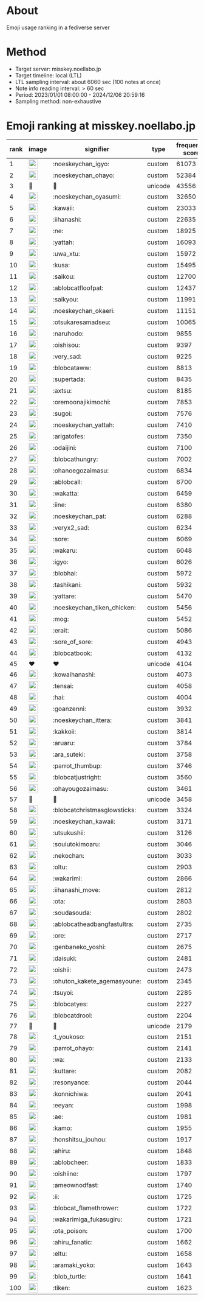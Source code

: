 # About
Emoji usage ranking in a fediverse server

# Method
- Target server: misskey.noellabo.jp
- Target timeline: local (LTL)
- LTL sampling interval: about 6060 sec (100 notes at once)
- Note info reading interval: > 60 sec
- Period: 2023/01/01 08:00:00 - 2024/12/06 20:59:16 
- Sampling method: non-exhaustive

# Emoji ranking at misskey.noellabo.jp

|rank|image|signifier|type|frequency score|
|----|----|----|----|----|
|1|<img height="24" src="https://misskey.noellabo.jp/emoji/noeskeychan_igyo.webp">|:noeskeychan_igyo:|custom|61073|
|2|<img height="24" src="https://misskey.noellabo.jp/emoji/noeskeychan_ohayo.webp">|:noeskeychan_ohayo:|custom|52384|
|3|🎉|🎉|unicode|43556|
|4|<img height="24" src="https://misskey.noellabo.jp/emoji/noeskeychan_oyasumi.webp">|:noeskeychan_oyasumi:|custom|32650|
|5|<img height="24" src="https://misskey.noellabo.jp/emoji/kawaii.webp">|:kawaii:|custom|23033|
|6|<img height="24" src="https://misskey.noellabo.jp/emoji/iihanashi.webp">|:iihanashi:|custom|22635|
|7|<img height="24" src="https://misskey.noellabo.jp/emoji/ne.webp">|:ne:|custom|18925|
|8|<img height="24" src="https://misskey.noellabo.jp/emoji/yattah.webp">|:yattah:|custom|16093|
|9|<img height="24" src="https://misskey.noellabo.jp/emoji/uwa_xtu.webp">|:uwa_xtu:|custom|15972|
|10|<img height="24" src="https://misskey.noellabo.jp/emoji/kusa.webp">|:kusa:|custom|15495|
|11|<img height="24" src="https://misskey.noellabo.jp/emoji/saikou.webp">|:saikou:|custom|12700|
|12|<img height="24" src="https://misskey.noellabo.jp/emoji/ablobcatfloofpat.webp">|:ablobcatfloofpat:|custom|12437|
|13|<img height="24" src="https://misskey.noellabo.jp/emoji/saikyou.webp">|:saikyou:|custom|11991|
|14|<img height="24" src="https://misskey.noellabo.jp/emoji/noeskeychan_okaeri.webp">|:noeskeychan_okaeri:|custom|11151|
|15|<img height="24" src="https://misskey.noellabo.jp/emoji/otsukaresamadseu.webp">|:otsukaresamadseu:|custom|10065|
|16|<img height="24" src="https://misskey.noellabo.jp/emoji/naruhodo.webp">|:naruhodo:|custom|9855|
|17|<img height="24" src="https://misskey.noellabo.jp/emoji/oishisou.webp">|:oishisou:|custom|9397|
|18|<img height="24" src="https://misskey.noellabo.jp/emoji/very_sad.webp">|:very_sad:|custom|9225|
|19|<img height="24" src="https://misskey.noellabo.jp/emoji/blobcataww.webp">|:blobcataww:|custom|8813|
|20|<img height="24" src="https://misskey.noellabo.jp/emoji/supertada.webp">|:supertada:|custom|8435|
|21|<img height="24" src="https://misskey.noellabo.jp/emoji/axtsu.webp">|:axtsu:|custom|8185|
|22|<img height="24" src="https://misskey.noellabo.jp/emoji/oremoonajikimochi.webp">|:oremoonajikimochi:|custom|7853|
|23|<img height="24" src="https://misskey.noellabo.jp/emoji/sugoi.webp">|:sugoi:|custom|7576|
|24|<img height="24" src="https://misskey.noellabo.jp/emoji/noeskeychan_yattah.webp">|:noeskeychan_yattah:|custom|7410|
|25|<img height="24" src="https://misskey.noellabo.jp/emoji/arigatofes.webp">|:arigatofes:|custom|7350|
|26|<img height="24" src="https://misskey.noellabo.jp/emoji/odaijini.webp">|:odaijini:|custom|7100|
|27|<img height="24" src="https://misskey.noellabo.jp/emoji/blobcathungry.webp">|:blobcathungry:|custom|7002|
|28|<img height="24" src="https://misskey.noellabo.jp/emoji/ohanoegozaimasu.webp">|:ohanoegozaimasu:|custom|6834|
|29|<img height="24" src="https://misskey.noellabo.jp/emoji/ablobcall.webp">|:ablobcall:|custom|6700|
|30|<img height="24" src="https://misskey.noellabo.jp/emoji/wakatta.webp">|:wakatta:|custom|6459|
|31|<img height="24" src="https://misskey.noellabo.jp/emoji/iine.webp">|:iine:|custom|6380|
|32|<img height="24" src="https://misskey.noellabo.jp/emoji/noeskeychan_pat.webp">|:noeskeychan_pat:|custom|6288|
|33|<img height="24" src="https://misskey.noellabo.jp/emoji/veryx2_sad.webp">|:veryx2_sad:|custom|6234|
|34|<img height="24" src="https://misskey.noellabo.jp/emoji/sore.webp">|:sore:|custom|6069|
|35|<img height="24" src="https://misskey.noellabo.jp/emoji/wakaru.webp">|:wakaru:|custom|6048|
|36|<img height="24" src="https://misskey.noellabo.jp/emoji/igyo.webp">|:igyo:|custom|6026|
|37|<img height="24" src="https://misskey.noellabo.jp/emoji/blobhai.webp">|:blobhai:|custom|5972|
|38|<img height="24" src="https://misskey.noellabo.jp/emoji/tashikani.webp">|:tashikani:|custom|5932|
|39|<img height="24" src="https://misskey.noellabo.jp/emoji/yattare.webp">|:yattare:|custom|5470|
|40|<img height="24" src="https://misskey.noellabo.jp/emoji/noeskeychan_tiken_chicken.webp">|:noeskeychan_tiken_chicken:|custom|5456|
|41|<img height="24" src="https://misskey.noellabo.jp/emoji/mog.webp">|:mog:|custom|5452|
|42|<img height="24" src="https://misskey.noellabo.jp/emoji/erait.webp">|:erait:|custom|5086|
|43|<img height="24" src="https://misskey.noellabo.jp/emoji/sore_of_sore.webp">|:sore_of_sore:|custom|4943|
|44|<img height="24" src="https://misskey.noellabo.jp/emoji/blobcatbook.webp">|:blobcatbook:|custom|4132|
|45|❤|❤|unicode|4104|
|46|<img height="24" src="https://misskey.noellabo.jp/emoji/kowaihanashi.webp">|:kowaihanashi:|custom|4073|
|47|<img height="24" src="https://misskey.noellabo.jp/emoji/tensai.webp">|:tensai:|custom|4058|
|48|<img height="24" src="https://misskey.noellabo.jp/emoji/hai.webp">|:hai:|custom|4004|
|49|<img height="24" src="https://misskey.noellabo.jp/emoji/goanzenni.webp">|:goanzenni:|custom|3932|
|50|<img height="24" src="https://misskey.noellabo.jp/emoji/noeskeychan_ittera.webp">|:noeskeychan_ittera:|custom|3841|
|51|<img height="24" src="https://misskey.noellabo.jp/emoji/kakkoii.webp">|:kakkoii:|custom|3814|
|52|<img height="24" src="https://misskey.noellabo.jp/emoji/aruaru.webp">|:aruaru:|custom|3784|
|53|<img height="24" src="https://misskey.noellabo.jp/emoji/ara_suteki.webp">|:ara_suteki:|custom|3758|
|54|<img height="24" src="https://misskey.noellabo.jp/emoji/parrot_thumbup.webp">|:parrot_thumbup:|custom|3746|
|55|<img height="24" src="https://misskey.noellabo.jp/emoji/blobcatjustright.webp">|:blobcatjustright:|custom|3560|
|56|<img height="24" src="https://misskey.noellabo.jp/emoji/ohayougozaimasu.webp">|:ohayougozaimasu:|custom|3461|
|57|🍗|🍗|unicode|3458|
|58|<img height="24" src="https://misskey.noellabo.jp/emoji/blobcatchristmasglowsticks.webp">|:blobcatchristmasglowsticks:|custom|3324|
|59|<img height="24" src="https://misskey.noellabo.jp/emoji/noeskeychan_kawaii.webp">|:noeskeychan_kawaii:|custom|3171|
|60|<img height="24" src="https://misskey.noellabo.jp/emoji/utsukushii.webp">|:utsukushii:|custom|3126|
|61|<img height="24" src="https://misskey.noellabo.jp/emoji/souiutokimoaru.webp">|:souiutokimoaru:|custom|3046|
|62|<img height="24" src="https://misskey.noellabo.jp/emoji/nekochan.webp">|:nekochan:|custom|3033|
|63|<img height="24" src="https://misskey.noellabo.jp/emoji/oltu.webp">|:oltu:|custom|2903|
|64|<img height="24" src="https://misskey.noellabo.jp/emoji/wakarimi.webp">|:wakarimi:|custom|2866|
|65|<img height="24" src="https://misskey.noellabo.jp/emoji/iihanashi_move.webp">|:iihanashi_move:|custom|2812|
|66|<img height="24" src="https://misskey.noellabo.jp/emoji/ota.webp">|:ota:|custom|2803|
|67|<img height="24" src="https://misskey.noellabo.jp/emoji/soudasouda.webp">|:soudasouda:|custom|2802|
|68|<img height="24" src="https://misskey.noellabo.jp/emoji/ablobcatheadbangfastultra.webp">|:ablobcatheadbangfastultra:|custom|2735|
|69|<img height="24" src="https://misskey.noellabo.jp/emoji/ore.webp">|:ore:|custom|2717|
|70|<img height="24" src="https://misskey.noellabo.jp/emoji/genbaneko_yoshi.webp">|:genbaneko_yoshi:|custom|2675|
|71|<img height="24" src="https://misskey.noellabo.jp/emoji/daisuki.webp">|:daisuki:|custom|2481|
|72|<img height="24" src="https://misskey.noellabo.jp/emoji/oishii.webp">|:oishii:|custom|2473|
|73|<img height="24" src="https://misskey.noellabo.jp/emoji/ohuton_kakete_agemasyoune.webp">|:ohuton_kakete_agemasyoune:|custom|2345|
|74|<img height="24" src="https://misskey.noellabo.jp/emoji/tsuyoi.webp">|:tsuyoi:|custom|2285|
|75|<img height="24" src="https://misskey.noellabo.jp/emoji/blobcatyes.webp">|:blobcatyes:|custom|2227|
|76|<img height="24" src="https://misskey.noellabo.jp/emoji/blobcatdrool.webp">|:blobcatdrool:|custom|2204|
|77|👀|👀|unicode|2179|
|78|<img height="24" src="https://misskey.noellabo.jp/emoji/t_youkoso.webp">|:t_youkoso:|custom|2151|
|79|<img height="24" src="https://misskey.noellabo.jp/emoji/parrot_ohayo.webp">|:parrot_ohayo:|custom|2141|
|80|<img height="24" src="https://misskey.noellabo.jp/emoji/wa.webp">|:wa:|custom|2133|
|81|<img height="24" src="https://misskey.noellabo.jp/emoji/kuttare.webp">|:kuttare:|custom|2082|
|82|<img height="24" src="https://misskey.noellabo.jp/emoji/resonyance.webp">|:resonyance:|custom|2044|
|83|<img height="24" src="https://misskey.noellabo.jp/emoji/konnichiwa.webp">|:konnichiwa:|custom|2041|
|84|<img height="24" src="https://misskey.noellabo.jp/emoji/eeyan.webp">|:eeyan:|custom|1998|
|85|<img height="24" src="https://misskey.noellabo.jp/emoji/ae.webp">|:ae:|custom|1981|
|86|<img height="24" src="https://misskey.noellabo.jp/emoji/kamo.webp">|:kamo:|custom|1955|
|87|<img height="24" src="https://misskey.noellabo.jp/emoji/honshitsu_jouhou.webp">|:honshitsu_jouhou:|custom|1917|
|88|<img height="24" src="https://misskey.noellabo.jp/emoji/ahiru.webp">|:ahiru:|custom|1848|
|89|<img height="24" src="https://misskey.noellabo.jp/emoji/ablobcheer.webp">|:ablobcheer:|custom|1833|
|90|<img height="24" src="https://misskey.noellabo.jp/emoji/oishiine.webp">|:oishiine:|custom|1797|
|91|<img height="24" src="https://misskey.noellabo.jp/emoji/ameownodfast.webp">|:ameownodfast:|custom|1740|
|92|<img height="24" src="https://misskey.noellabo.jp/emoji/ii.webp">|:ii:|custom|1725|
|93|<img height="24" src="https://misskey.noellabo.jp/emoji/blobcat_flamethrower.webp">|:blobcat_flamethrower:|custom|1722|
|94|<img height="24" src="https://misskey.noellabo.jp/emoji/wakarimiga_fukasugiru.webp">|:wakarimiga_fukasugiru:|custom|1721|
|95|<img height="24" src="https://misskey.noellabo.jp/emoji/ota_poison.webp">|:ota_poison:|custom|1700|
|96|<img height="24" src="https://misskey.noellabo.jp/emoji/ahiru_fanatic.webp">|:ahiru_fanatic:|custom|1662|
|97|<img height="24" src="https://misskey.noellabo.jp/emoji/eltu.webp">|:eltu:|custom|1658|
|98|<img height="24" src="https://misskey.noellabo.jp/emoji/aramaki_yoko.webp">|:aramaki_yoko:|custom|1643|
|99|<img height="24" src="https://misskey.noellabo.jp/emoji/blob_turtle.webp">|:blob_turtle:|custom|1641|
|100|<img height="24" src="https://misskey.noellabo.jp/emoji/tiken.webp">|:tiken:|custom|1623|
